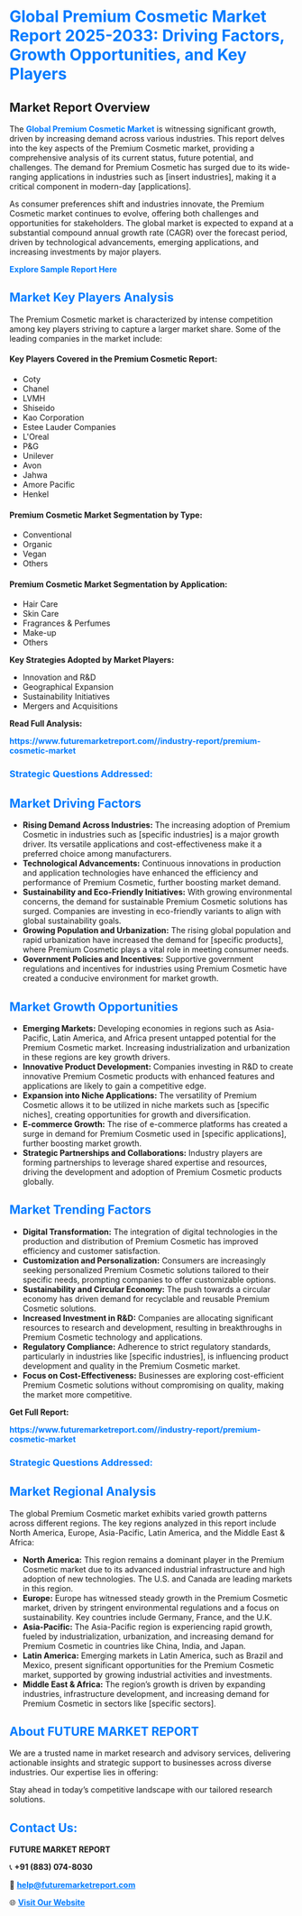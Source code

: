 <h1 style="color: #007BFF;">Global Premium Cosmetic Market Report 2025-2033: Driving Factors, Growth Opportunities, and Key Players</h1>

<section id="overview">
<h2>Market Report Overview</h2>
<p>The <a href="https://www.futuremarketreport.com//industry-report/premium-cosmetic-market" style="color: #007BFF; text-decoration: none;"><strong>Global Premium Cosmetic Market</strong></a> is witnessing significant growth, driven by increasing demand across various industries. This report delves into the key aspects of the Premium Cosmetic market, providing a comprehensive analysis of its current status, future potential, and challenges. The demand for Premium Cosmetic has surged due to its wide-ranging applications in industries such as [insert industries], making it a critical component in modern-day [applications].</p>
<p>As consumer preferences shift and industries innovate, the Premium Cosmetic market continues to evolve, offering both challenges and opportunities for stakeholders. The global market is expected to expand at a substantial compound annual growth rate (CAGR) over the forecast period, driven by technological advancements, emerging applications, and increasing investments by major players.</p>
</section>

<section id="overview">
<p><a href="https://www.futuremarketreport.com//request-sample/reportId=86148" style="color: #007BFF; text-decoration: none;"><strong>Explore Sample Report Here</strong></a></p>
</section>

<section id="key-players">
<h2 style="color: #007BFF;">Market Key Players Analysis</h2>
<p>The Premium Cosmetic market is characterized by intense competition among key players striving to capture a larger market share. Some of the leading companies in the market include:</p>
<h4>Key Players Covered in the Premium Cosmetic Report:</h4>
<ul><li>Coty</li><li>Chanel</li><li>LVMH</li><li>Shiseido</li><li>Kao Corporation</li><li>Estee Lauder Companies</li><li>L&#039;Oreal</li><li>P&amp;G</li><li>Unilever</li><li>Avon</li><li>Jahwa</li><li>Amore Pacific</li><li>Henkel</li></ul>
<h4>Premium Cosmetic Market Segmentation by Type:</h4>
<ul><li>Conventional</li><li>Organic</li><li>Vegan</li><li>Others</li></ul>

<h4>Premium Cosmetic Market Segmentation by Application:</h4>
<ul><li>Hair Care</li><li>Skin Care</li><li>Fragrances &amp; Perfumes</li><li>Make-up</li><li>Others</li></ul>
<p><strong>Key Strategies Adopted by Market Players:</strong></p>
<ul>
<li>Innovation and R&D</li>
<li>Geographical Expansion</li>
<li>Sustainability Initiatives</li>
<li>Mergers and Acquisitions</li>
</ul>
</section>

<section>
<p><strong>Read Full Analysis: </strong></p><a href="https://www.futuremarketreport.com//industry-report/premium-cosmetic-market" style="color: #007BFF; text-decoration: none;"><strong>https://www.futuremarketreport.com//industry-report/premium-cosmetic-market</strong></a>
<h3 style="color: #007BFF;">Strategic Questions Addressed:</h3>
</section>

<section id="driving-factors">
<h2 style="color: #007BFF;">Market Driving Factors</h2>
<ul>
<li><strong>Rising Demand Across Industries:</strong> The increasing adoption of Premium Cosmetic in industries such as [specific industries] is a major growth driver. Its versatile applications and cost-effectiveness make it a preferred choice among manufacturers.</li>
<li><strong>Technological Advancements:</strong> Continuous innovations in production and application technologies have enhanced the efficiency and performance of Premium Cosmetic, further boosting market demand.</li>
<li><strong>Sustainability and Eco-Friendly Initiatives:</strong> With growing environmental concerns, the demand for sustainable Premium Cosmetic solutions has surged. Companies are investing in eco-friendly variants to align with global sustainability goals.</li>
<li><strong>Growing Population and Urbanization:</strong> The rising global population and rapid urbanization have increased the demand for [specific products], where Premium Cosmetic plays a vital role in meeting consumer needs.</li>
<li><strong>Government Policies and Incentives:</strong> Supportive government regulations and incentives for industries using Premium Cosmetic have created a conducive environment for market growth.</li>
</ul>
</section>

<section id="growth-opportunities">
<h2 style="color: #007BFF;">Market Growth Opportunities</h2>
<ul>
<li><strong>Emerging Markets:</strong> Developing economies in regions such as Asia-Pacific, Latin America, and Africa present untapped potential for the Premium Cosmetic market. Increasing industrialization and urbanization in these regions are key growth drivers.</li>
<li><strong>Innovative Product Development:</strong> Companies investing in R&D to create innovative Premium Cosmetic products with enhanced features and applications are likely to gain a competitive edge.</li>
<li><strong>Expansion into Niche Applications:</strong> The versatility of Premium Cosmetic allows it to be utilized in niche markets such as [specific niches], creating opportunities for growth and diversification.</li>
<li><strong>E-commerce Growth:</strong> The rise of e-commerce platforms has created a surge in demand for Premium Cosmetic used in [specific applications], further boosting market growth.</li>
<li><strong>Strategic Partnerships and Collaborations:</strong> Industry players are forming partnerships to leverage shared expertise and resources, driving the development and adoption of Premium Cosmetic products globally.</li>
</ul>
</section>

<section id="trending-factors">
<h2 style="color: #007BFF;">Market Trending Factors</h2>
<ul>
<li><strong>Digital Transformation:</strong> The integration of digital technologies in the production and distribution of Premium Cosmetic has improved efficiency and customer satisfaction.</li>
<li><strong>Customization and Personalization:</strong> Consumers are increasingly seeking personalized Premium Cosmetic solutions tailored to their specific needs, prompting companies to offer customizable options.</li>
<li><strong>Sustainability and Circular Economy:</strong> The push towards a circular economy has driven demand for recyclable and reusable Premium Cosmetic solutions.</li>
<li><strong>Increased Investment in R&D:</strong> Companies are allocating significant resources to research and development, resulting in breakthroughs in Premium Cosmetic technology and applications.</li>
<li><strong>Regulatory Compliance:</strong> Adherence to strict regulatory standards, particularly in industries like [specific industries], is influencing product development and quality in the Premium Cosmetic market.</li>
<li><strong>Focus on Cost-Effectiveness:</strong> Businesses are exploring cost-efficient Premium Cosmetic solutions without compromising on quality, making the market more competitive.</li>
</ul>
</section>

<section>
<p><strong>Get Full Report: </strong></p><a href="https://www.futuremarketreport.com//industry-report/premium-cosmetic-market" style="color: #007BFF; text-decoration: none;"><strong>https://www.futuremarketreport.com//industry-report/premium-cosmetic-market</strong></a>
<h3 style="color: #007BFF;">Strategic Questions Addressed:</h3>
</section>


<section id="regional-analysis">
<h2 style="color: #007BFF;">Market Regional Analysis</h2>
<p>The global Premium Cosmetic market exhibits varied growth patterns across different regions. The key regions analyzed in this report include North America, Europe, Asia-Pacific, Latin America, and the Middle East & Africa:</p>
<ul>
<li><strong>North America:</strong> This region remains a dominant player in the Premium Cosmetic market due to its advanced industrial infrastructure and high adoption of new technologies. The U.S. and Canada are leading markets in this region.</li>
<li><strong>Europe:</strong> Europe has witnessed steady growth in the Premium Cosmetic market, driven by stringent environmental regulations and a focus on sustainability. Key countries include Germany, France, and the U.K.</li>
<li><strong>Asia-Pacific:</strong> The Asia-Pacific region is experiencing rapid growth, fueled by industrialization, urbanization, and increasing demand for Premium Cosmetic in countries like China, India, and Japan.</li>
<li><strong>Latin America:</strong> Emerging markets in Latin America, such as Brazil and Mexico, present significant opportunities for the Premium Cosmetic market, supported by growing industrial activities and investments.</li>
<li><strong>Middle East & Africa:</strong> The region’s growth is driven by expanding industries, infrastructure development, and increasing demand for Premium Cosmetic in sectors like [specific sectors].</li>
</ul>
</section>

<footer>
<h2 style="color: #007BFF;">About FUTURE MARKET REPORT</h2>
<p>We are a trusted name in market research and advisory services, delivering actionable insights and strategic support to businesses across diverse industries. Our expertise lies in offering:</p>

<p>Stay ahead in today’s competitive landscape with our tailored research solutions.</p>

<h2 style="color: #007BFF;">Contact Us:</h2>
<p><strong>FUTURE MARKET REPORT</strong></p>
<p>📞 <strong>+91 (883) 074-8030</strong></p>
<p>📧 <strong><a href="mailto:help@futuremarketreport.com" style="color: #007BFF;">help@futuremarketreport.com</a></strong></p>
<p>🌐 <strong><a href="https://www.futuremarketreport.com/" style="color: #007BFF;">Visit Our Website</a></strong></p>
</footer>